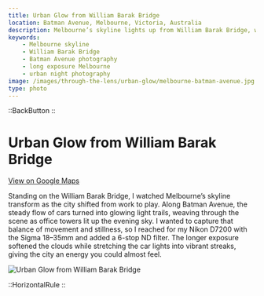 ```yaml
---
title: Urban Glow from William Barak Bridge
location: Batman Avenue, Melbourne, Victoria, Australia
description: Melbourne’s skyline lights up from William Barak Bridge, with long-exposure car trails and glowing towers captured in this urban night photo.
keywords:
    - Melbourne skyline
    - William Barak Bridge
    - Batman Avenue photography
    - long exposure Melbourne
    - urban night photography
image: /images/through-the-lens/urban-glow/melbourne-batman-avenue.jpg
type: photo
---
```


::BackButton
::

# Urban Glow from William Barak Bridge

<a href="https://www.google.com/maps/search/?api=1&query=William+Barak+Bridge+Batman+Avenue,+Melbourne,+Victoria,+Australia" target="_blank" rel="noopener noreferrer">View on Google Maps</a>

Standing on the William Barak Bridge, I watched Melbourne’s skyline transform as the city shifted from work to play. Along Batman Avenue, the steady flow of cars turned into glowing light trails, weaving through the scene as office towers lit up the evening sky. I wanted to capture that balance of movement and stillness, so I reached for my Nikon D7200 with the Sigma 18–35mm and added a 6-stop ND filter. The longer exposure softened the clouds while stretching the car lights into vibrant streaks, giving the city an energy you could almost feel.

![Urban Glow from William Barak Bridge](/images/through-the-lens/urban-glow/melbourne-batman-avenue.jpg)

<div class="mb-8"></div>

::HorizontalRule
::
